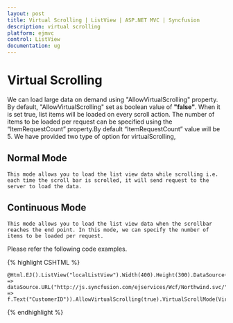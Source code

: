 ```yaml
---
layout: post
title: Virtual Scrolling | ListView | ASP.NET MVC | Syncfusion
description: virtual scrolling
platform: ejmvc
control: ListView
documentation: ug
---
```


# Virtual Scrolling

   We can load large data on demand using "AllowVirtualScrolling" property. By default, "AllowVirtualScrolling" set as boolean value of **"false"**. When it is set true, list items will be loaded on every scroll action. The number of items to be loaded per request can be specified using the “ItemRequestCount” property.By default “ItemRequestCount” value will be 5. We have provided two type of option for virtualScrolling,

## Normal Mode
    This mode allows you to load the list view data while scrolling i.e. each time the scroll bar is scrolled, it will send request to the server to load the data.

## Continuous Mode
    This mode allows you to load the list view data when the scrollbar reaches the end point. In this mode, we can specify the number of items to be loaded per request.

Please refer the following code examples.

{% highlight CSHTML %}

    @Html.EJ().ListView("localListView").Width(400).Height(300).DataSource(dataSource => dataSource.URL("http://js.syncfusion.com/ejservices/Wcf/Northwind.svc/").CrossDomain(true)).Query("ej.Query().from('Customers')").FieldSettings(f => f.Text("CustomerID")).AllowVirtualScrolling(true).VirtualScrollMode(VirtualScrollMode.Continuous).ItemRequestCount(8)

{% endhighlight %}
